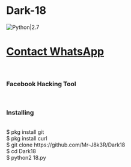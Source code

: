 # Dark-18
![Python|2.7](https://img.shields.io/badge/Python-2.7-blue.svg)
<br><h1><a href="https://wa.me/6282322405139">Contact WhatsApp </a></h1><br><h3> Facebook  Hacking Tool</h3><br>

<h3>Installing</h3><br>
$ pkg install git<br>
$ pkg install curl<br>
$ git clone https://github.com/Mr-J8k3R/Dark18<br>
$ cd Dark18<br>
$ python2 18.py<br>

 
